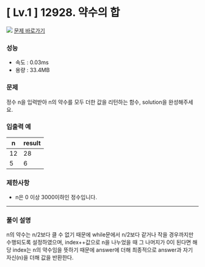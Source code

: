 # [ Lv.1 ] 12928. 약수의 합

<img src="https://img.shields.io/badge/JavaScript-orange?style=flat&logo=javascript&logoColor=auto"/> [문제 바로가기](https://school.programmers.co.kr/learn/courses/30/lessons/12928)

### 성능

- 속도 : 0.03ms
- 용량 : 33.4MB

### 문제

정수 n을 입력받아 n의 약수를 모두 더한 값을 리턴하는 함수, solution을 완성해주세요.

### 입출력 예

| n   | result |
| --- | ------ |
| 12  | 28     |
| 5   | 6      |

### 제한사항

- n은 0 이상 3000이하인 정수입니다.

---

### 풀이 설명

n의 약수는 n/2보다 클 수 없기 때문에 while문에서 n/2보다 같거나 작을 경우까지만 수행되도록 설정하였으며, index++값으로 n을 나누었을 때 그 나머지가 0이 된다면 해당 index는 n의 약수임을 뜻하기 때문에 answer에 더해 최종적으로 answer과 자기 자신(n)을 더해 값을 반환한다.

